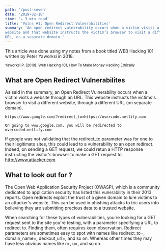 ```yaml
---
path: '/post-seven'
date: '2019-02-18'
time: '☕️ 3 min read'
title: 'Vulns #1: Open Redirect Vulnerabilities'
summary: 'An open redirect vulnerability occurs when a victim visits a URL for a given
website and that website instructs the victim’s browser to visit a different
URL, on a separate domain.'
---
```


This article was done using my notes from a book titled WEB Hacking 101 written by Peter Yaworksi in 2018.

<sub>Yaworksi P. (2018). Web Hacking 101, How To Make Money Hacking Ethically</sub>

## What are Open Redirect Vulnerabilites

As said in the summary, an Open Redirect Vulnerability occurs when a victim visits a website through an URL. This website instructs the victims's browser to visit a different website, through a different URL (on separate domain).

```
https://www.google.com/?redirect_to=https://overcode.netlify.com

On going to www.google.com, you will be redirected to overcoded.netlify.com

```

If google was not validating that the redirect_to parameter was for one to their legitimate sites, this could lead to a vulnerability to an open redirect.
Indeed, on sending a GET request, we could retun a HTTP response instructing the visitor's browser to make a GET request to http://www.attacker.com.

## What to look out for ?

The Open Web Application Security Project (OWASP), which is a community dedicated to application security has listed this vunerability in their 2013 reports. Open redirects exploit the trust of a given domain to lure victims to an attacker's website. This can be used in phishing attacks to tric users into believing they are submitting precious data to a trusted website.

When searching for these types of vulnerabilities, you're looking for a GET request sent to the site you're testing, with a parameter specifying a URL to redirect to.
Finding them, often requires keen observation. Redirect parameters are sometimes easy to spot with names like redirect_to=, domain_name=, deckout_url=, and so on. Whereas other times they may have less obvious names like r=, u=, and so on.
